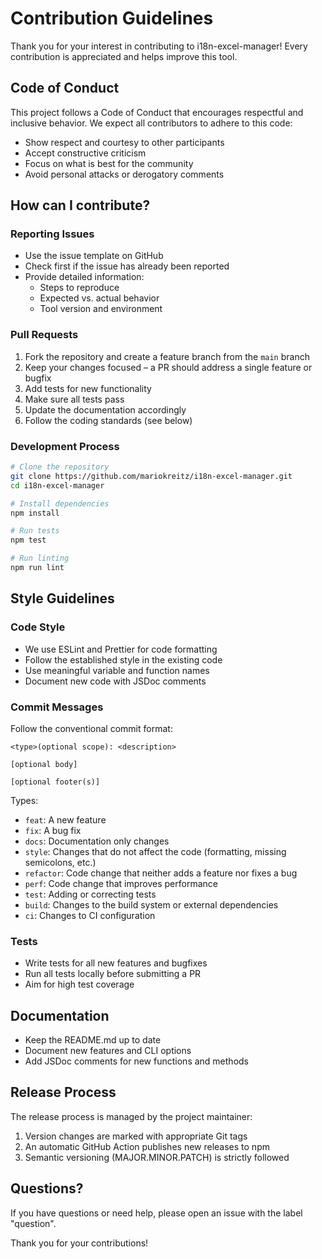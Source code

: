 # Contribution Guidelines

Thank you for your interest in contributing to i18n-excel-manager! Every contribution is appreciated and helps improve
this tool.

## Code of Conduct

This project follows a Code of Conduct that encourages respectful and inclusive behavior. We expect all contributors to
adhere to this code:

- Show respect and courtesy to other participants
- Accept constructive criticism
- Focus on what is best for the community
- Avoid personal attacks or derogatory comments

## How can I contribute?

### Reporting Issues

- Use the issue template on GitHub
- Check first if the issue has already been reported
- Provide detailed information:
    - Steps to reproduce
    - Expected vs. actual behavior
    - Tool version and environment

### Pull Requests

1. Fork the repository and create a feature branch from the `main` branch
2. Keep your changes focused – a PR should address a single feature or bugfix
3. Add tests for new functionality
4. Make sure all tests pass
5. Update the documentation accordingly
6. Follow the coding standards (see below)

### Development Process

```bash
# Clone the repository
git clone https://github.com/mariokreitz/i18n-excel-manager.git
cd i18n-excel-manager

# Install dependencies
npm install

# Run tests
npm test

# Run linting
npm run lint
```

## Style Guidelines

### Code Style

- We use ESLint and Prettier for code formatting
- Follow the established style in the existing code
- Use meaningful variable and function names
- Document new code with JSDoc comments

### Commit Messages

Follow the conventional commit format:

```
<type>(optional scope): <description>

[optional body]

[optional footer(s)]
```

Types:

- `feat`: A new feature
- `fix`: A bug fix
- `docs`: Documentation only changes
- `style`: Changes that do not affect the code (formatting, missing semicolons, etc.)
- `refactor`: Code change that neither adds a feature nor fixes a bug
- `perf`: Code change that improves performance
- `test`: Adding or correcting tests
- `build`: Changes to the build system or external dependencies
- `ci`: Changes to CI configuration

### Tests

- Write tests for all new features and bugfixes
- Run all tests locally before submitting a PR
- Aim for high test coverage

## Documentation

- Keep the README.md up to date
- Document new features and CLI options
- Add JSDoc comments for new functions and methods

## Release Process

The release process is managed by the project maintainer:

1. Version changes are marked with appropriate Git tags
2. An automatic GitHub Action publishes new releases to npm
3. Semantic versioning (MAJOR.MINOR.PATCH) is strictly followed

## Questions?

If you have questions or need help, please open an issue with the label "question".

Thank you for your contributions!
